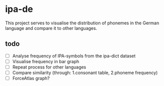 # ipa-de
This project serves to visualise the distribution of phonemes in the German language and compare it to other languages.

## todo
- [ ] Analyse frequency of IPA-symbols from the ipa-dict dataset
- [ ] Visualise frequency in bar graph
- [ ] Repeat process for other languages
- [ ] Compare similarity (through: 1.consonant table, 2.phoneme frequency)
- [ ] ForceAtlas graph?